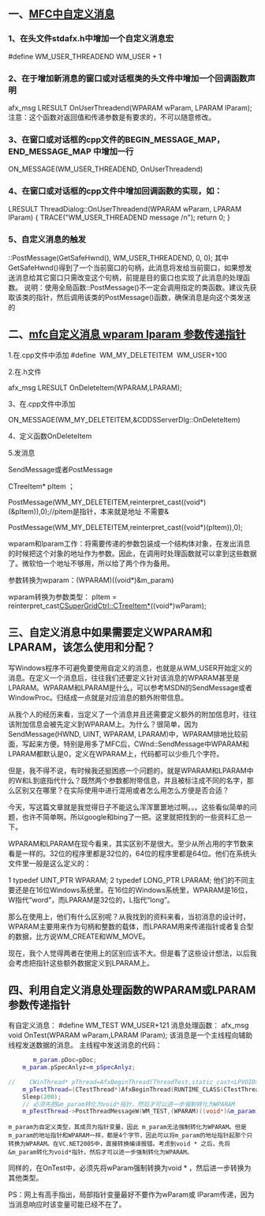 ## 一、[MFC中自定义消息](https://www.cnblogs.com/sgdd123/p/7868297.html)
### 1、在头文件stdafx.h中增加一个自定义消息宏
#define WM_USER_THREADEND WM_USER + 1

### 2、在于增加新消息的窗口或对话框类的头文件中增加一个回调函数声明
afx_msg LRESULT OnUserThreadend(WPARAM wParam, LPARAM lParam);
注意：这个函数对返回值和传递参数是有要求的，不可以随意修改。

### 3、在窗口或对话框的cpp文件的BEGIN_MESSAGE_MAP，END_MESSAGE_MAP 中增加一行
ON_MESSAGE(WM_USER_THREADEND, OnUserThreadend)

### 4、在窗口或对话框的cpp文件中增加回调函数的实现，如：
LRESULT ThreadDialog::OnUserThreadend(WPARAM wParam, LPARAM lParam)
{
TRACE("WM_USER_THREADEND message /n");
return 0;
}

### 5、自定义消息的触发
::PostMessage(GetSafeHwnd(), WM_USER_THREADEND, 0, 0);
其中GetSafeHwnd()得到了一个当前窗口的句柄，此消息将发给当前窗口，如果想发送消息给其它窗口只需改变这个句柄，前提是目的窗口也实现了此消息的处理函数。
说明：使用全局函数::PostMessage()不一定会调用指定的类函数。建议先获取该类的指针，然后调用该类的PostMessage()函数，确保消息是向这个类发送的

## 二、[mfc自定义消息 wparam lparam 参数传递指针](https://blog.csdn.net/s200820212/article/details/31780805)
1.在.cpp文件中添加
#define  WM_MY_DELETEITEM  WM_USER+100

2.在.h文件

afx_msg LRESULT OnDeleteItem(WPARAM,LPARAM);

3、在.cpp文件中添加

ON_MESSAGE(WM_MY_DELETEITEM,&CDDSServerDlg::OnDeleteItem)

4、定义函数OnDeleteItem

5.发消息

SendMessage或者PostMessage

CTreeItem* pItem ；

PostMessage(WM_MY_DELETEITEM,reinterpret_cast<WPARAM>((void*)(&pItem)),0);//pitem是指针，本来就是地址 不需要&

PostMessage(WM_MY_DELETEITEM,reinterpret_cast<WPARAM>((void*)(pItem)),0);

wparam和lparam工作：将需要传递的参数包装成一个结构体对象，在发出消息的时候把这个对象的地址作为参数。因此，在调用时处理函数就可以拿到这些数据了。微软怕一个地址不够用，所以给了两个作为备用。

参数转换为wparam：(WPARAM)((void*)&m_param)

wparam转换为参数类型： pItem = reinterpret_cast<CSuperGridCtrl::CTreeItem*>((void*)wParam);

## 三、自定义消息中如果需要定义WPARAM和LPARAM，该怎么使用和分配？
写Windows程序不可避免要使用自定义的消息，也就是从WM_USER开始定义的消息。在定义一个消息后，往往我们还要定义针对该消息的WPARAM甚至是LPARAM。WPARAM和LPARAM是什么，可以参考MSDN的SendMessage或者WindowProc。归结成一点就是对应消息的额外附带信息。

从我个人的经历来看，当定义了一个消息并且还需要定义额外的附加信息时，往往该附加信息会被先定义到WPARAM上。为什么？很简单，因为SendMessage(HWND, UINT, WPARAM, LPARAM)中，WPARAM排地比较前面，写起来方便。特别是用多了MFC后，CWnd::SendMessage中WPARAM和LPARAM都默认是0，定义在WPARAM上，代码都可以少些几个字符。

但是，我不得不说，有时候我还挺困惑一个问题的，就是WPARAM和LPARAM中的W和L到底指代什么？既然两个参数都附带信息，并且被标注成不同的名字，那么区别又在哪里？在实际使用中进行混用或者怎么用怎么方便是否合适？

今天，写这篇文章就是我觉得日子不能这么浑浑噩噩地过啊。。。这些看似简单的问题，也许不简单啊。所以google和bing了一把。这里就把找到的一些资料汇总一下。

WPARAM和LPARAM在现今看来，其实区别不是很大。至少从所占用的字节数来看是一样的。32位的程序里都是32位的，64位的程序里都是64位。他们在系统头文件里一般是这么定义的：

1 typedef UINT_PTR            WPARAM;
2 typedef LONG_PTR            LPARAM;
他们的不同主要还是在16位Windows系统里。在16位的Windows系统里，WPARAM是16位，W指代“word”，而LPARAM是32位的，L指代“long”。

那么在使用上，他们有什么区别呢？从我找到的资料来看，当初消息的设计时，WPARAM主要用来作为句柄和整数的载体，而LPARAM用来传递指针或者复合型的数据，比方说WM_CREATE和WM_MOVE。

现在，我个人觉得两者在使用上的区别应该不大。但是看了这些设计想法，以后我会考虑把指针这些额外数据定义到LPARAM上。

## 四、利用自定义消息处理函数的WPARAM或LPARAM参数传递指针
有自定义消息：
#define WM_TEST WM_USER+121
消息处理函数：
afx_msg void OnTest(WPARAM wParam,LPARAM lParam); 该消息是一个主线程向辅助线程发送数据的消息。
主线程中发送消息的代码：

```cpp
       m_param.pDoc=pDoc;
    m_param.pSpecAnlyz=m_pSpecAnlyz;
    
//    CWinThread* pThread=AfxBeginThread(ThreadTest,static_cast<LPVOID>(&m_param));
    m_pTestThread=(CTestThread*)AfxBeginThread(RUNTIME_CLASS(CTestThread));
    Sleep(200);
    // 必须先把&m_param转化为void*指针，然后才可以进一步强制转化为WPARAM
    m_pTestThread->PostThreadMessageW(WM_TEST,(WPARAM)((void*)&m_param),1);// 发送测试消息  
```
    m_param为自定义类型，其成员为指针变量，因此 m_param无法强制转化为WPARAM。但是m_param的地址指针和WPARAM一样，都是4个字节，因此可以将m_param的地址指针起那个只转换为WPARAM。在VC.NET2005中，直接转换编译报错。考虑到void * 之后，先将&m_param转化为void*指针，然后才可以进一步强制转化为WPARAM。

同样的，在OnTest中，必须先将wParam强制转换为void * ，然后进一步转换为其他类型。

PS：网上有高手指出，局部指针变量最好不要作为wParam或 lParam传递，因为当消息响应时该变量可能已经不在了。
